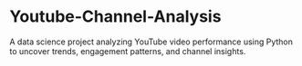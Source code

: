 # Youtube-Channel-Analysis
A data science project analyzing YouTube video performance using Python to uncover trends, engagement patterns, and channel insights.
